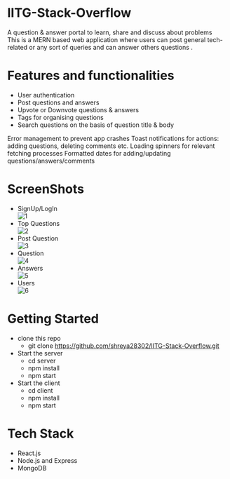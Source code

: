 # IITG-Stack-Overflow
A question & answer portal to learn, share and discuss about problems<br/>
This is a MERN based web application where users can post general tech-related or any sort of queries and can answer others questions .<br />

# Features and functionalities
* User authentication 
* Post questions and answers 
* Upvote or Downvote questions & answers
* Tags for organising questions
* Search questions on the basis of question title & body

Error management to prevent app crashes
Toast notifications for actions: adding questions, deleting comments etc.
Loading spinners for relevant fetching processes
Formatted dates for adding/updating questions/answers/comments


# ScreenShots
* SignUp/LogIn<br/>
![1](https://github.com/shreya28302/IITG-Stack-Overflow/blob/main/screenshots/1.png)
* Top Questions<br />
![2](https://github.com/shreya28302/IITG-Stack-Overflow/blob/main/screenshots/2.png)
* Post Question<br />
![3](https://github.com/shreya28302/IITG-Stack-Overflow/blob/main/screenshots/3.png)
* Question<br />
![4](https://github.com/shreya28302/IITG-Stack-Overflow/blob/main/screenshots/4.png)
* Answers<br />
![5](https://github.com/shreya28302/IITG-Stack-Overflow/blob/main/screenshots/5.png)
* Users<br />
![6](https://github.com/shreya28302/IITG-Stack-Overflow/blob/main/screenshots/6.png)

# Getting Started
* clone this repo
  * git clone https://github.com/shreya28302/IITG-Stack-Overflow.git
* Start the server
  * cd server
  * npm install
  * npm start
* Start the client
  * cd client
  * npm install
  * npm start

# Tech Stack
* React.js
* Node.js and Express
* MongoDB

